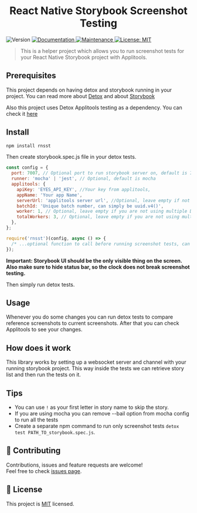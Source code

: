 <h1 align="center">React Native Storybook Screenshot Testing</h1>
<p>
  <img alt="Version" src="https://img.shields.io/badge/version-3.1.2-green.svg?cacheSeconds=2592000" />
  <a href="https://github.com/wix/rnsst#readme">
    <img alt="Documentation" src="https://img.shields.io/badge/documentation-yes-brightgreen.svg" target="_blank" />
  </a>
  <a href="https://github.com/wix/rnsst/graphs/commit-activity">
    <img alt="Maintenance" src="https://img.shields.io/badge/Maintained%3F-yes-green.svg" target="_blank" />
  </a>
  <a href="https://github.com/wix/rnsst/blob/master/LICENSE">
    <img alt="License: MIT" src="https://img.shields.io/badge/License-MIT-yellow.svg" target="_blank" />
  </a>
</p>

> This is a helper project which allows you to run screenshot tests for your React Native Storybook project with Applitools.

## Prerequisites

This project depends on having detox and storybook running in your project.
You can read more about [Detox](https://github.com/wix/Detox) and about [Storybook](https://storybook.js.org/)

Also this project uses Detox Applitools testing as a dependency. You can check it [here](https://github.com/wix-incubator/detox-applitools-testing)

## Install

```sh
npm install rnsst
```

Then create storybook.spec.js file in your detox tests.

```js
const config = {
  port: 7007, // Optional port to run storybook server on, default is 7007
  runner: 'mocha' | 'jest', // Optional, default is mocha
  applitools: {
    apiKey: 'EYES_API_KEY', //Your key from applitools,
    appName: 'Your app Name',
    serverUrl: 'applitools server url', //Optional, leave empty if not using custom server
    batchId: 'Unique batch number, can simply be uuid.v4()',
    worker: 1, // Optional, leave empty if you are not using multiple Detox workers
    totalWorkers: 3, // Optional, leave empty if you are not using multiple Detox workers
  },
};

require('rnsst')(config, async () => {
  /* ...optional function to call before running screenshot tests, can be useful to navigate to storybook */
});
```

**Important: Storybook UI should be the only visible thing on the screen. Also make sure to hide status bar, so the clock does not break screenshot testing.**

Then simply run detox tests.

## Usage

Whenever you do some changes you can run detox tests to compare reference screenshots to current screenshots.
After that you can check Applitools to see your changes.

## How does it work

This library works by setting up a websocket server and channel with your running storybook project. This way inside the tests we can retrieve story list and then run the tests on it.

## Tips

- You can use `!` as your first letter in story name to skip the story.
- If you are using mocha you can remove --bail option from mocha config to run all the tests
- Create a separate npm command to run only screenshot tests `detox test PATH_TO_storybook.spec.js`.

## 🤝 Contributing

Contributions, issues and feature requests are welcome!<br />Feel free to check [issues page](https://github.com/wix/rnsst/issues).

## 📝 License

This project is [MIT](https://github.com/wix/rnsst/blob/master/LICENSE) licensed.
